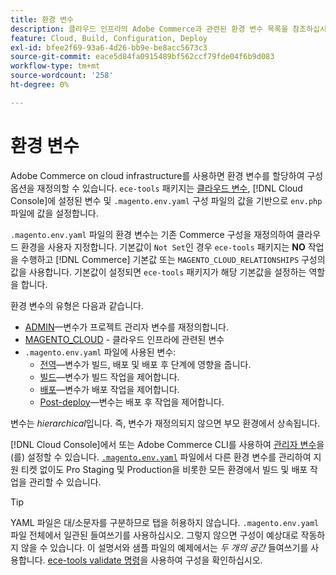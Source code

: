 ```yaml
---
title: 환경 변수
description: 클라우드 인프라의 Adobe Commerce과 관련된 환경 변수 목록을 참조하십시오.
feature: Cloud, Build, Configuration, Deploy
exl-id: bfee2f69-93a6-4d26-bb9e-be8acc5673c3
source-git-commit: eace5d84fa0915489bf562ccf79fde04f6b9d083
workflow-type: tm+mt
source-wordcount: '258'
ht-degree: 0%

---
```


# 환경 변수

Adobe Commerce on cloud infrastructure를 사용하면 환경 변수를 할당하여 구성 옵션을 재정의할 수 있습니다. `ece-tools` 패키지는 [클라우드 변수](variables-cloud.md), [!DNL Cloud Console]에 설정된 변수 및 `.magento.env.yaml` 구성 파일의 값을 기반으로 `env.php` 파일에 값을 설정합니다.

`.magento.env.yaml` 파일의 환경 변수는 기존 Commerce 구성을 재정의하여 클라우드 환경을 사용자 지정합니다. 기본값이 `Not Set`인 경우 `ece-tools` 패키지는 **NO** 작업을 수행하고 [!DNL Commerce] 기본값 또는 `MAGENTO_CLOUD_RELATIONSHIPS` 구성의 값을 사용합니다. 기본값이 설정되면 `ece-tools` 패키지가 해당 기본값을 설정하는 역할을 합니다.

환경 변수의 유형은 다음과 같습니다.

- [ADMIN](variables-admin.md)—변수가 프로젝트 관리자 변수를 재정의합니다.
- [MAGENTO_CLOUD](variables-cloud.md) - 클라우드 인프라에 관련된 변수
- `.magento.env.yaml` 파일에 사용된 변수:
   - [전역](variables-global.md)—변수가 빌드, 배포 및 배포 후 단계에 영향을 줍니다.
   - [빌드](variables-build.md)—변수가 빌드 작업을 제어합니다.
   - [배포](variables-deploy.md)—변수가 배포 작업을 제어합니다.
   - [Post-deploy](variables-post-deploy.md)—변수는 배포 후 작업을 제어합니다.

변수는 _hierarchical_&#x200B;입니다. 즉, 변수가 재정의되지 않으면 부모 환경에서 상속됩니다.

[!DNL Cloud Console]에서 또는 Adobe Commerce CLI를 사용하여 [관리자 변수](variables-admin.md)을(를) 설정할 수 있습니다. [`.magento.env.yaml`](configure-env-yaml.md) 파일에서 다른 환경 변수를 관리하여 지원 티켓 없이도 Pro Staging 및 Production을 비롯한 모든 환경에서 빌드 및 배포 작업을 관리할 수 있습니다.

>[!TIP]
>
>YAML 파일은 대/소문자를 구분하므로 탭을 허용하지 않습니다. `.magento.env.yaml` 파일 전체에서 일관된 들여쓰기를 사용하십시오. 그렇지 않으면 구성이 예상대로 작동하지 않을 수 있습니다. 이 설명서와 샘플 파일의 예제에서는 _두 개의 공간_ 들여쓰기를 사용합니다. [ece-tools validate 명령](configure-env-yaml.md#validate-configuration-file)을 사용하여 구성을 확인하십시오.
